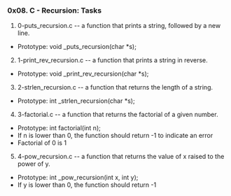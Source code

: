 ### 0x08. C - Recursion: Tasks

1. 0-puts_recursion.c -- a function that prints a string, followed by a new line.

 - Prototype: void _puts_recursion(char *s);

2. 1-print_rev_recursion.c -- a function that prints a string in reverse.

 - Prototype: void _print_rev_recursion(char *s);

3. 2-strlen_recursion.c -- a function that returns the length of a string.

 - Prototype: int _strlen_recursion(char *s);

4. 3-factorial.c -- a function that returns the factorial of a given number.

 - Prototype: int factorial(int n);
 - If n is lower than 0, the function should return -1 to indicate an error
 - Factorial of 0 is 1
5. 4-pow_recursion.c -- a function that returns the value of x raised to the power of y.

 - Prototype: int _pow_recursion(int x, int y);
 - If y is lower than 0, the function should return -1
